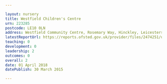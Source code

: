 ```yaml
---

layout: nursery
title: Westfield Children's Centre
urn: 223285
postcode: LE10 0LN
address: Westfield Community Centre, Rosemary Way, Hinckley, Leicestershire, LE10 0LN
latestReportUrl: https://reports.ofsted.gov.uk/provider/files/2474251/urn/223285.pdf
teaching: 0
development: 0
leadership: 2
outcomes: 0
overall: 2
date: 01 April 2018 
datePublish: 30 March 2015

---
```


